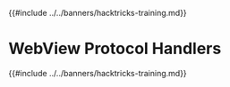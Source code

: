 {{#include ../../banners/hacktricks-training.md}}

# WebView Protocol Handlers

{{#include ../../banners/hacktricks-training.md}}
